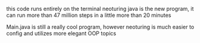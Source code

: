 this code runs entirely on the terminal
neoturing java is the new program, it can run more than 47 million steps in a little more than 20 minutes

Main.java is still a really cool program, however neoturing is much easier to config and utilizes more elegant OOP topics
